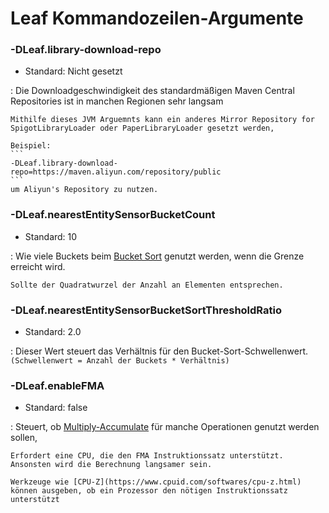 # Leaf Kommandozeilen-Argumente

### -DLeaf.library-download-repo
* Standard: Nicht gesetzt

:	Die Downloadgeschwindigkeit des standardmäßigen Maven Central Repositories ist in manchen Regionen sehr langsam
	
	Mithilfe dieses JVM Arguemnts kann ein anderes Mirror Repository for SpigotLibraryLoader oder PaperLibraryLoader gesetzt werden,

    Beispiel:
    ```
    -DLeaf.library-download-repo=https://maven.aliyun.com/repository/public
    ```
    um Aliyun's Repository zu nutzen.

### -DLeaf.nearestEntitySensorBucketCount
* Standard: 10

:	Wie viele Buckets beim [Bucket Sort](https://en.wikipedia.org/wiki/Bucket_sort) genutzt werden, wenn die Grenze erreicht wird.

	Sollte der Quadratwurzel der Anzahl an Elementen entsprechen.

### -DLeaf.nearestEntitySensorBucketSortThresholdRatio
* Standard: 2.0

:   Dieser Wert steuert das Verhältnis für den Bucket-Sort-Schwellenwert. `(Schwellenwert = Anzahl der Buckets * Verhältnis)`

### -DLeaf.enableFMA
* Standard: false

: Steuert, ob [Multiply-Accumulate](https://de.wikipedia.org/wiki/Multiply-Accumulate) für manche Operationen genutzt werden sollen,

    Erfordert eine CPU, die den FMA Instruktionssatz unterstützt. Ansonsten wird die Berechnung langsamer sein.

    Werkzeuge wie [CPU-Z](https://www.cpuid.com/softwares/cpu-z.html) können ausgeben, ob ein Prozessor den nötigen Instruktionssatz unterstützt
